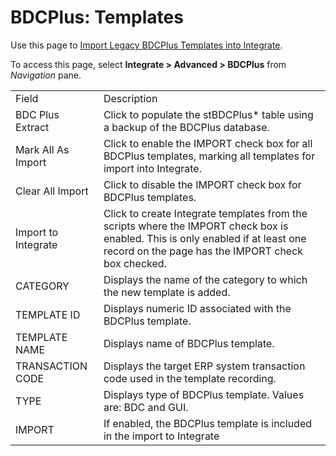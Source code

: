# BDCPlus: Templates

<div class="use">

Use this page to [Import Legacy BDCPlus Templates into
Integrate](../Use_Cases/ImportLegacyBDCPlusTemps.htm).

</div>

To access this page, select <span style="font-weight: bold;">Integrate
\> Advanced \> BDCPlus</span> from
<span style="font-style: italic;">Navigation</span>
pane.

|                     |                                                                                                                                                                                       |
| ------------------- | ------------------------------------------------------------------------------------------------------------------------------------------------------------------------------------- |
| Field               | Description                                                                                                                                                                           |
| BDC Plus Extract    | Click to populate the stBDCPlus\* table using a backup of the BDCPlus database.<span> </span>                                                                                         |
| Mark All As Import  | Click to enable the IMPORT check box for all BDCPlus templates, marking all templates for import into Integrate.                                                                      |
| Clear All Import    | Click to disable the IMPORT check box for BDCPlus templates.                                                                                                                          |
| Import to Integrate | Click to create Integrate templates from the scripts where the IMPORT check box is enabled. This is only enabled if at least one record on the page has the IMPORT check box checked. |
| CATEGORY            | Displays the name of the category to which the new template is added.                                                                                                                 |
| TEMPLATE ID         | Displays numeric ID associated with the BDCPlus template.                                                                                                                             |
| TEMPLATE NAME       | Displays name of BDCPlus template.                                                                                                                                                    |
| TRANSACTION CODE    | Displays the target ERP system transaction code used in the template recording.                                                                                                       |
| TYPE                | Displays type of BDCPlus template. Values are: BDC and GUI.                                                                                                                           |
| IMPORT              | If enabled, the BDCPlus template is included in the import to Integrate                                                                                                               |
